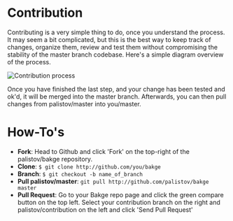 Contribution
============

Contributing is a very simple thing to do, once you understand the process. It may seem a bit complicated, but this is the best way to keep track of changes, organize them, review and test them without compromising the stability of the master branch codebase. Here's a simple diagram overview of the process.

![Contribution process](http://yuml.me/cbdc7520)


Once you have finished the last step, and your change has been tested and ok'd, it will be merged into the master branch. Afterwards, you can then pull changes from palistov/master into you/master.



How-To's
========

* **Fork**: Head to Github and click 'Fork' on the top-right of the palistov/bakge repository.
* **Clone**: `$ git clone http://github.com/you/bakge`
* **Branch**: `$ git checkout -b name_of_branch`
* **Pull palistov/master**: `git pull http://github.com/palistov/bakge master`
* **Pull Request**: Go to your Bakge repo page and click the green compare button on the top left. Select your contribution branch on the right and palistov/contribution on the left and click 'Send Pull Request'

